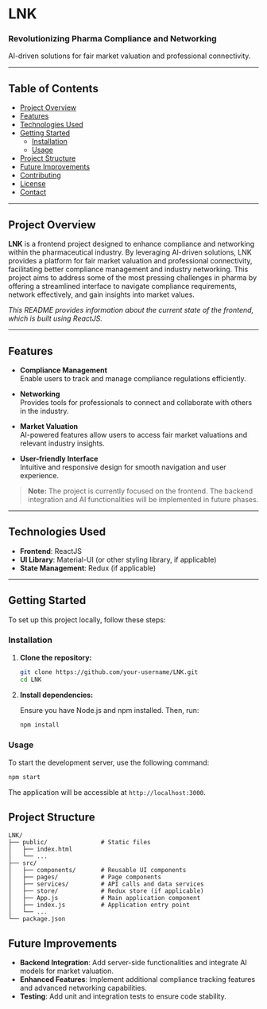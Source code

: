 # LNK

### Revolutionizing Pharma Compliance and Networking  
AI-driven solutions for fair market valuation and professional connectivity.

---

## Table of Contents

- [Project Overview](#project-overview)
- [Features](#features)
- [Technologies Used](#technologies-used)
- [Getting Started](#getting-started)
  - [Installation](#installation)
  - [Usage](#usage)
- [Project Structure](#project-structure)
- [Future Improvements](#future-improvements)
- [Contributing](#contributing)
- [License](#license)
- [Contact](#contact)

---

## Project Overview

**LNK** is a frontend project designed to enhance compliance and networking within the pharmaceutical industry. By leveraging AI-driven solutions, LNK provides a platform for fair market valuation and professional connectivity, facilitating better compliance management and industry networking. This project aims to address some of the most pressing challenges in pharma by offering a streamlined interface to navigate compliance requirements, network effectively, and gain insights into market values.

*This README provides information about the current state of the frontend, which is built using ReactJS.*

---

## Features

- **Compliance Management**  
  Enable users to track and manage compliance regulations efficiently.
  
- **Networking**  
  Provides tools for professionals to connect and collaborate with others in the industry.
  
- **Market Valuation**  
  AI-powered features allow users to access fair market valuations and relevant industry insights.

- **User-friendly Interface**  
  Intuitive and responsive design for smooth navigation and user experience.

> **Note:** The project is currently focused on the frontend. The backend integration and AI functionalities will be implemented in future phases.

---

## Technologies Used

- **Frontend**: ReactJS
- **UI Library**: Material-UI (or other styling library, if applicable)
- **State Management**: Redux (if applicable)

---

## Getting Started

To set up this project locally, follow these steps:

### Installation

1. **Clone the repository:**

    ```bash
    git clone https://github.com/your-username/LNK.git
    cd LNK
    ```

2. **Install dependencies:**

    Ensure you have Node.js and npm installed. Then, run:

    ```bash
    npm install
    ```

### Usage

To start the development server, use the following command:

```bash
npm start
```

The application will be accessible at `http://localhost:3000`.

## Project Structure

```
LNK/
├── public/               # Static files
│   ├── index.html
│   └── ...
├── src/
│   ├── components/       # Reusable UI components
│   ├── pages/            # Page components
│   ├── services/         # API calls and data services
│   ├── store/            # Redux store (if applicable)
│   ├── App.js            # Main application component
│   ├── index.js          # Application entry point
│   └── ...
└── package.json
```

## Future Improvements

- **Backend Integration**: Add server-side functionalities and integrate AI models for market valuation.
- **Enhanced Features**: Implement additional compliance tracking features and advanced networking capabilities.
- **Testing**: Add unit and integration tests to ensure code stability.

